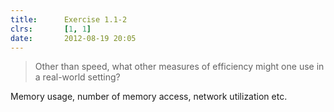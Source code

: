 ```yaml
---
title:      Exercise 1.1-2
clrs:       [1, 1]
date:       2012-08-19 20:05
---
```


> Other than speed, what other measures of efficiency might one use in a real-world setting?

Memory usage, number of memory access, network utilization etc.
